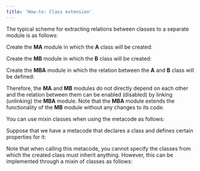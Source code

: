 ```yaml
---
title: 'How-to: Class extension'
---
```


The typical scheme for extracting relations between classes to a separate module is as follows:

Create the **MA** module in which the **A** class will be created:


Create the **MB** module in which the **B** class will be created:


Create the **MBA** module in which the relation between the **A** and **B** class will be defined:


Therefore, the **MA** and **MB** modules do not directly depend on each other and the relation between them can be enabled (disabled) by linking (unlinking) the **MBA** module. Note that the **MBA** module extends the functionality of the **MB** module without any changes to its code.

You can use mixin classes when using the metacode as follows:

Suppose that we have a metacode that declares a class and defines certain properties for it:


Note that when calling this metacode, you cannot specify the classes from which the created class must inherit anything. However, this can be implemented through a mixin of classes as follows:

